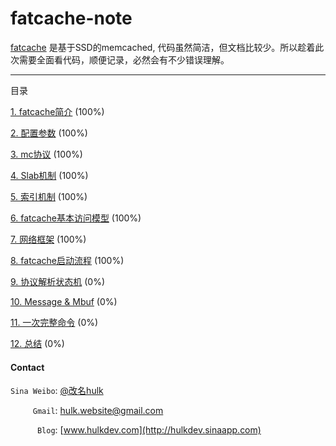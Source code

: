 fatcache-note
=============

[fatcache](https://github.com/git-hulk/fatcache.git) 是基于SSD的memcached, 代码虽然简洁，但文档比较少。所以趁着此次需要全面看代码，顺便记录，必然会有不少错误理解。

------------------------


目录

[1. fatcache简介](/contents/description.md) (100%)


[2. 配置参数](/contents/configure.md) (100%)


[3. mc协议](/contents/mc_protocol.md) (100%)


[4. Slab机制](/contents/slab.md) (100%)


[5. 索引机制](/contents/itemx.md) (100%)


[6. fatcache基本访问模型](/contents/view_model.md) (100%)


[7. 网络框架](/contents/network.md) (100%)


[8. fatcache启动流程](/contents/main.md) (100%)


[9. 协议解析状态机](/contents/protocal_state.md) (0%)


[10. Message & Mbuf](/contents/msg_and_mbuf.md) (0%)


[11. 一次完整命令](/contents/compelete_process.md) (0%)


[12. 总结](/contents/end.md) (0%)


#### Contact ####

```Sina Weibo```: [@改名hulk](http://www.weibo.com/tianyi4)

```     Gmail```: [hulk.website@gmail.com](mailto:hulk.website@gmail.com)

```      Blog```: [www.hulkdev.com](http://hulkdev.sinaapp.com)
